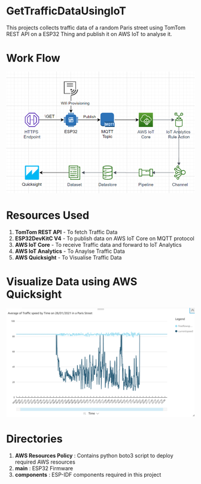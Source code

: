 # GetTrafficDataUsingIoT
This projects collects  traffic data of a random Paris street using TomTom REST API on a ESP32 Thing and publish it on AWS IoT to analyse it.

# Work Flow
![Screenshot](screenshot.png)
# Resources Used
1. **TomTom REST API** - To fetch Traffic Data
2. **ESP32DevKitC V4** - To publish data on AWS IoT Core on MQTT protocol
3. **AWS IoT Core** - To receive Traffic data and forward to IoT Analytics
4. **AWS IoT Analytics** - To Anaylse Traffic Data
5. **AWS Quicksight** - To Visualise Traffic Data

# Visualize Data using AWS Quicksight
![Screenshot](screenshot2.png)

# Directories
1. **AWS Resources Policy** :  Contains python boto3 script to deploy required AWS resources
2. **main** : ESP32 Firmware
3. **components** : ESP-IDF components required in this project




